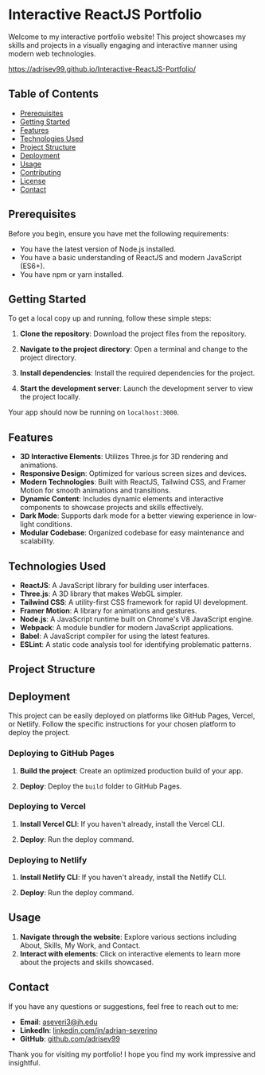 # Interactive ReactJS Portfolio

Welcome to my interactive portfolio website! This project showcases my skills and projects in a visually engaging and interactive manner using modern web technologies.

https://adrisev99.github.io/Interactive-ReactJS-Portfolio/

## Table of Contents

- [Prerequisites](#prerequisites)
- [Getting Started](#getting-started)
- [Features](#features)
- [Technologies Used](#technologies-used)
- [Project Structure](#project-structure)
- [Deployment](#deployment)
- [Usage](#usage)
- [Contributing](#contributing)
- [License](#license)
- [Contact](#contact)

## Prerequisites

Before you begin, ensure you have met the following requirements:

- You have the latest version of Node.js installed.
- You have a basic understanding of ReactJS and modern JavaScript (ES6+).
- You have npm or yarn installed.

## Getting Started

To get a local copy up and running, follow these simple steps:

1. **Clone the repository**: Download the project files from the repository.

2. **Navigate to the project directory**: Open a terminal and change to the project directory.

3. **Install dependencies**: Install the required dependencies for the project.

4. **Start the development server**: Launch the development server to view the project locally.

Your app should now be running on `localhost:3000`.

## Features

- **3D Interactive Elements**: Utilizes Three.js for 3D rendering and animations.
- **Responsive Design**: Optimized for various screen sizes and devices.
- **Modern Technologies**: Built with ReactJS, Tailwind CSS, and Framer Motion for smooth animations and transitions.
- **Dynamic Content**: Includes dynamic elements and interactive components to showcase projects and skills effectively.
- **Dark Mode**: Supports dark mode for a better viewing experience in low-light conditions.
- **Modular Codebase**: Organized codebase for easy maintenance and scalability.

## Technologies Used

- **ReactJS**: A JavaScript library for building user interfaces.
- **Three.js**: A 3D library that makes WebGL simpler.
- **Tailwind CSS**: A utility-first CSS framework for rapid UI development.
- **Framer Motion**: A library for animations and gestures.
- **Node.js**: A JavaScript runtime built on Chrome's V8 JavaScript engine.
- **Webpack**: A module bundler for modern JavaScript applications.
- **Babel**: A JavaScript compiler for using the latest features.
- **ESLint**: A static code analysis tool for identifying problematic patterns.

## Project Structure


## Deployment

This project can be easily deployed on platforms like GitHub Pages, Vercel, or Netlify. Follow the specific instructions for your chosen platform to deploy the project.

### Deploying to GitHub Pages

1. **Build the project**: Create an optimized production build of your app.

2. **Deploy**: Deploy the `build` folder to GitHub Pages.

### Deploying to Vercel

1. **Install Vercel CLI**: If you haven't already, install the Vercel CLI.

2. **Deploy**: Run the deploy command.

### Deploying to Netlify

1. **Install Netlify CLI**: If you haven't already, install the Netlify CLI.

2. **Deploy**: Run the deploy command.

## Usage

1. **Navigate through the website**: Explore various sections including About, Skills, My Work, and Contact.
2. **Interact with elements**: Click on interactive elements to learn more about the projects and skills showcased.

## Contact

If you have any questions or suggestions, feel free to reach out to me:

- **Email**: aseveri3@jh.edu
- **LinkedIn**: [linkedin.com/in/adrian-severino](www.linkedin.com/in/adrian-severino)
- **GitHub**: [github.com/adrisev99](https://github.com/adrisev99)

Thank you for visiting my portfolio! I hope you find my work impressive and insightful.



